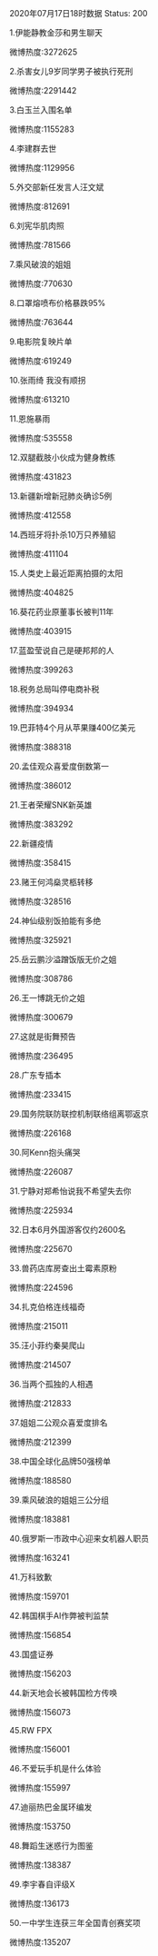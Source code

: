 2020年07月17日18时数据
Status: 200

1.伊能静教金莎和男生聊天

微博热度:3272625

2.杀害女儿9岁同学男子被执行死刑

微博热度:2291442

3.白玉兰入围名单

微博热度:1155283

4.李建群去世

微博热度:1129956

5.外交部新任发言人汪文斌

微博热度:812691

6.刘宪华肌肉照

微博热度:781566

7.乘风破浪的姐姐

微博热度:770630

8.口罩熔喷布价格暴跌95%

微博热度:763644

9.电影院复映片单

微博热度:619249

10.张雨绮 我没有顺拐

微博热度:613210

11.恩施暴雨

微博热度:535558

12.双腿截肢小伙成为健身教练

微博热度:431823

13.新疆新增新冠肺炎确诊5例

微博热度:412558

14.西班牙将扑杀10万只养殖貂

微博热度:411104

15.人类史上最近距离拍摄的太阳

微博热度:404825

16.葵花药业原董事长被判11年

微博热度:403915

17.蓝盈莹说自己是硬邦邦的人

微博热度:399263

18.税务总局叫停电商补税

微博热度:394934

19.巴菲特4个月从苹果赚400亿美元

微博热度:388318

20.孟佳观众喜爱度倒数第一

微博热度:386012

21.王者荣耀SNK新英雄

微博热度:383292

22.新疆疫情

微博热度:358415

23.赌王何鸿燊灵柩转移

微博热度:328516

24.神仙级别饭拍能有多绝

微博热度:325921

25.岳云鹏沙溢蹭饭版无价之姐

微博热度:308786

26.王一博跳无价之姐

微博热度:300679

27.这就是街舞预告

微博热度:236495

28.广东专插本

微博热度:233415

29.国务院联防联控机制联络组离鄂返京

微博热度:226168

30.阿Kenn抱头痛哭

微博热度:226087

31.宁静对郑希怡说我不希望失去你

微博热度:225934

32.日本6月外国游客仅约2600名

微博热度:225670

33.兽药店库房查出土霉素原粉

微博热度:224596

34.扎克伯格连线福奇

微博热度:215011

35.汪小菲约秦昊爬山

微博热度:214507

36.当两个孤独的人相遇

微博热度:212833

37.姐姐二公观众喜爱度排名

微博热度:212399

38.中国全球化品牌50强榜单

微博热度:188580

39.乘风破浪的姐姐三公分组

微博热度:183881

40.俄罗斯一市政中心迎来女机器人职员

微博热度:163241

41.万科致歉

微博热度:159701

42.韩国棋手AI作弊被判监禁

微博热度:156854

43.国盛证券

微博热度:156203

44.新天地会长被韩国检方传唤

微博热度:156073

45.RW FPX

微博热度:156001

46.不爱玩手机是什么体验

微博热度:155997

47.迪丽热巴金属环编发

微博热度:153750

48.舞蹈生迷惑行为图鉴

微博热度:138387

49.李宇春自评级X

微博热度:136173

50.一中学生连获三年全国青创赛奖项

微博热度:135207

